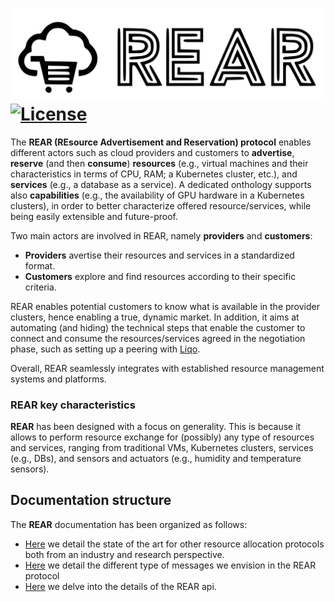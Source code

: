 ![Alt text](./images/logo.svg)
[![License](https://img.shields.io/badge/License-Apache%202.0-blue.svg)](LICENSE)
============

The **REAR (REsource Advertisement and Reservation) protocol** enables different actors such as cloud providers and customers to **advertise**, **reserve** (and then **consume**) **resources** (e.g., virtual machines and their characteristics in terms of CPU, RAM; a Kubernetes cluster, etc.), and **services** (e.g., a database as a service).
A dedicated onthology supports also **capabilities** (e.g., the availability of GPU hardware in a Kubernetes clusters), in order to better characterize offered resource/services, while being easily extensible and future-proof.

Two main actors are involved in REAR, namely **providers** and **customers**:
  * **Providers** avertise their resources and services in a standardized format.
  * **Customers**  explore and find resources according to their specific criteria.

REAR enables potential customers to know what is available in the provider clusters, hence enabling a true, dynamic market.
In addition, it aims at automating (and hiding) the technical steps that enable the customer to connect and consume the resources/services agreed in the negotiation phase, such as setting up a peering with [Liqo](https://liqo.io).

Overall, REAR seamlessly integrates with established resource management systems and platforms.


### REAR key characteristics

**REAR** has been designed with a focus on generality. This is because it allows to perform resource exchange for (possibly) any type of resources and services, ranging from traditional VMs, Kubernetes clusters, services (e.g., DBs), and sensors and actuators (e.g., humidity and temperature sensors).

## Documentation structure

The **REAR** documentation has been organized as follows:

  * [Here](./docs/review/README.md) we detail the state of the art for other resource allocation protocols both from an industry and research perspective.
  * [Here](./docs/messages/README.md) we detail the different type of messages we envision in the REAR protocol 
  * [Here](./docs/api/README.md) we delve into the details of the REAR api.


